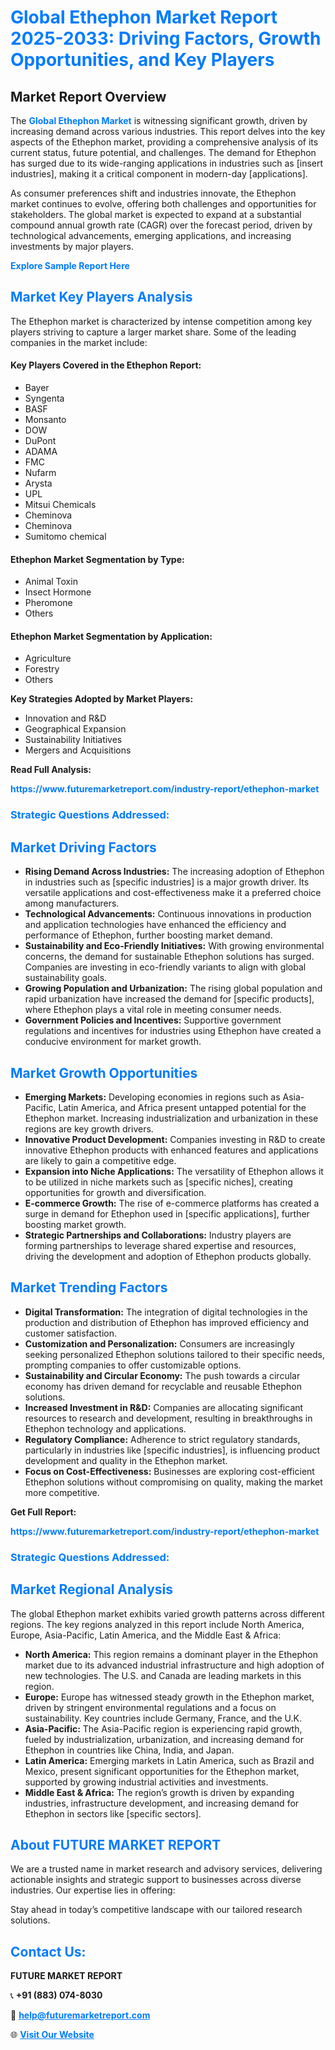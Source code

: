 <h1 style="color: #007BFF;">Global Ethephon Market Report 2025-2033: Driving Factors, Growth Opportunities, and Key Players</h1>

<section id="overview">
<h2>Market Report Overview</h2>
<p>The <a href="https://www.futuremarketreport.com/industry-report/ethephon-market" style="color: #007BFF; text-decoration: none;"><strong>Global Ethephon Market</strong></a> is witnessing significant growth, driven by increasing demand across various industries. This report delves into the key aspects of the Ethephon market, providing a comprehensive analysis of its current status, future potential, and challenges. The demand for Ethephon has surged due to its wide-ranging applications in industries such as [insert industries], making it a critical component in modern-day [applications].</p>
<p>As consumer preferences shift and industries innovate, the Ethephon market continues to evolve, offering both challenges and opportunities for stakeholders. The global market is expected to expand at a substantial compound annual growth rate (CAGR) over the forecast period, driven by technological advancements, emerging applications, and increasing investments by major players.</p>
</section>

<section id="overview">
<p><a href="https://www.futuremarketreport.com/request-sample/reportId=36823" style="color: #007BFF; text-decoration: none;"><strong>Explore Sample Report Here</strong></a></p>
</section>

<section id="key-players">
<h2 style="color: #007BFF;">Market Key Players Analysis</h2>
<p>The Ethephon market is characterized by intense competition among key players striving to capture a larger market share. Some of the leading companies in the market include:</p>
<h4>Key Players Covered in the Ethephon Report:</h4>
<ul><li>Bayer</li><li>Syngenta</li><li>BASF</li><li>Monsanto</li><li>DOW</li><li>DuPont</li><li>ADAMA</li><li>FMC</li><li>Nufarm</li><li>Arysta</li><li>UPL</li><li>Mitsui Chemicals</li><li>Cheminova</li><li>Cheminova</li><li>Sumitomo chemical</li></ul>
<h4>Ethephon Market Segmentation by Type:</h4>
<ul><li>Animal Toxin</li><li>Insect Hormone</li><li>Pheromone</li><li>Others</li></ul>

<h4>Ethephon Market Segmentation by Application:</h4>
<ul><li>Agriculture</li><li>Forestry</li><li>Others</li></ul>
<p><strong>Key Strategies Adopted by Market Players:</strong></p>
<ul>
<li>Innovation and R&D</li>
<li>Geographical Expansion</li>
<li>Sustainability Initiatives</li>
<li>Mergers and Acquisitions</li>
</ul>
</section>

<section>
<p><strong>Read Full Analysis: </strong></p><a href="https://www.futuremarketreport.com/industry-report/ethephon-market" style="color: #007BFF; text-decoration: none;"><strong>https://www.futuremarketreport.com/industry-report/ethephon-market</strong></a>
<h3 style="color: #007BFF;">Strategic Questions Addressed:</h3>
</section>

<section id="driving-factors">
<h2 style="color: #007BFF;">Market Driving Factors</h2>
<ul>
<li><strong>Rising Demand Across Industries:</strong> The increasing adoption of Ethephon in industries such as [specific industries] is a major growth driver. Its versatile applications and cost-effectiveness make it a preferred choice among manufacturers.</li>
<li><strong>Technological Advancements:</strong> Continuous innovations in production and application technologies have enhanced the efficiency and performance of Ethephon, further boosting market demand.</li>
<li><strong>Sustainability and Eco-Friendly Initiatives:</strong> With growing environmental concerns, the demand for sustainable Ethephon solutions has surged. Companies are investing in eco-friendly variants to align with global sustainability goals.</li>
<li><strong>Growing Population and Urbanization:</strong> The rising global population and rapid urbanization have increased the demand for [specific products], where Ethephon plays a vital role in meeting consumer needs.</li>
<li><strong>Government Policies and Incentives:</strong> Supportive government regulations and incentives for industries using Ethephon have created a conducive environment for market growth.</li>
</ul>
</section>

<section id="growth-opportunities">
<h2 style="color: #007BFF;">Market Growth Opportunities</h2>
<ul>
<li><strong>Emerging Markets:</strong> Developing economies in regions such as Asia-Pacific, Latin America, and Africa present untapped potential for the Ethephon market. Increasing industrialization and urbanization in these regions are key growth drivers.</li>
<li><strong>Innovative Product Development:</strong> Companies investing in R&D to create innovative Ethephon products with enhanced features and applications are likely to gain a competitive edge.</li>
<li><strong>Expansion into Niche Applications:</strong> The versatility of Ethephon allows it to be utilized in niche markets such as [specific niches], creating opportunities for growth and diversification.</li>
<li><strong>E-commerce Growth:</strong> The rise of e-commerce platforms has created a surge in demand for Ethephon used in [specific applications], further boosting market growth.</li>
<li><strong>Strategic Partnerships and Collaborations:</strong> Industry players are forming partnerships to leverage shared expertise and resources, driving the development and adoption of Ethephon products globally.</li>
</ul>
</section>

<section id="trending-factors">
<h2 style="color: #007BFF;">Market Trending Factors</h2>
<ul>
<li><strong>Digital Transformation:</strong> The integration of digital technologies in the production and distribution of Ethephon has improved efficiency and customer satisfaction.</li>
<li><strong>Customization and Personalization:</strong> Consumers are increasingly seeking personalized Ethephon solutions tailored to their specific needs, prompting companies to offer customizable options.</li>
<li><strong>Sustainability and Circular Economy:</strong> The push towards a circular economy has driven demand for recyclable and reusable Ethephon solutions.</li>
<li><strong>Increased Investment in R&D:</strong> Companies are allocating significant resources to research and development, resulting in breakthroughs in Ethephon technology and applications.</li>
<li><strong>Regulatory Compliance:</strong> Adherence to strict regulatory standards, particularly in industries like [specific industries], is influencing product development and quality in the Ethephon market.</li>
<li><strong>Focus on Cost-Effectiveness:</strong> Businesses are exploring cost-efficient Ethephon solutions without compromising on quality, making the market more competitive.</li>
</ul>
</section>

<section>
<p><strong>Get Full Report: </strong></p><a href="https://www.futuremarketreport.com/industry-report/ethephon-market" style="color: #007BFF; text-decoration: none;"><strong>https://www.futuremarketreport.com/industry-report/ethephon-market</strong></a>
<h3 style="color: #007BFF;">Strategic Questions Addressed:</h3>
</section>


<section id="regional-analysis">
<h2 style="color: #007BFF;">Market Regional Analysis</h2>
<p>The global Ethephon market exhibits varied growth patterns across different regions. The key regions analyzed in this report include North America, Europe, Asia-Pacific, Latin America, and the Middle East & Africa:</p>
<ul>
<li><strong>North America:</strong> This region remains a dominant player in the Ethephon market due to its advanced industrial infrastructure and high adoption of new technologies. The U.S. and Canada are leading markets in this region.</li>
<li><strong>Europe:</strong> Europe has witnessed steady growth in the Ethephon market, driven by stringent environmental regulations and a focus on sustainability. Key countries include Germany, France, and the U.K.</li>
<li><strong>Asia-Pacific:</strong> The Asia-Pacific region is experiencing rapid growth, fueled by industrialization, urbanization, and increasing demand for Ethephon in countries like China, India, and Japan.</li>
<li><strong>Latin America:</strong> Emerging markets in Latin America, such as Brazil and Mexico, present significant opportunities for the Ethephon market, supported by growing industrial activities and investments.</li>
<li><strong>Middle East & Africa:</strong> The region’s growth is driven by expanding industries, infrastructure development, and increasing demand for Ethephon in sectors like [specific sectors].</li>
</ul>
</section>

<footer>
<h2 style="color: #007BFF;">About FUTURE MARKET REPORT</h2>
<p>We are a trusted name in market research and advisory services, delivering actionable insights and strategic support to businesses across diverse industries. Our expertise lies in offering:</p>

<p>Stay ahead in today’s competitive landscape with our tailored research solutions.</p>

<h2 style="color: #007BFF;">Contact Us:</h2>
<p><strong>FUTURE MARKET REPORT</strong></p>
<p>📞 <strong>+91 (883) 074-8030</strong></p>
<p>📧 <strong><a href="mailto:help@futuremarketreport.com" style="color: #007BFF;">help@futuremarketreport.com</a></strong></p>
<p>🌐 <strong><a href="https://www.futuremarketreport.com/" style="color: #007BFF;">Visit Our Website</a></strong></p>
</footer>